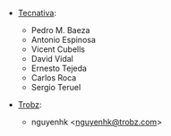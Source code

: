 - [Tecnativa](https://www.tecnativa.com):
  - Pedro M. Baeza
  - Antonio Espinosa
  - Vicent Cubells
  - David Vidal
  - Ernesto Tejeda
  - Carlos Roca
  - Sergio Teruel

- [Trobz](https://trobz.com):  
  - nguyenhk \<<nguyenhk@trobz.com>\>
